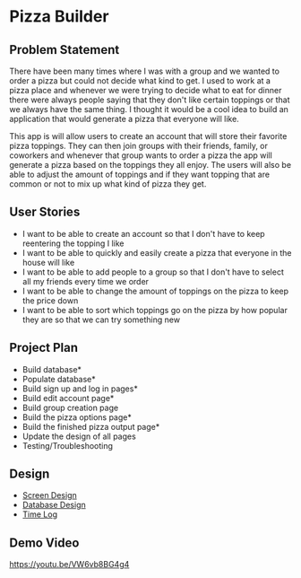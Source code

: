 # Pizza Builder

## Problem Statement
There have been many times where I was with a group and we wanted to order a pizza but could not decide
what kind to get. I used to work at a pizza place and whenever we were trying to decide what to
eat for dinner there were always people saying that they don't like certain toppings or that we
always have the same thing. I thought it would be a cool idea to build an application that would
generate a pizza that everyone will like.

This app is will allow users to create an account that will store their favorite pizza toppings.
They can then join groups with their friends, family, or coworkers and whenever that group wants
to order a pizza the app will generate a pizza based on the toppings they all enjoy. The users
will also be able to adjust the amount of toppings and if they want topping that are common or not
to mix up what kind of pizza they get.

## User Stories
- I want to be able to create an account so that I don't have to keep reentering the topping I like
- I want to be able to quickly and easily create a pizza that everyone in the house will like
- I want to be able to add people to a group so that I don't have to select all my friends every time we order
- I want to be able to change the amount of toppings on the pizza to keep the price down
- I want to be able to sort which toppings go on the pizza by how popular they are so that we can try something new

## Project Plan
- Build database*
- Populate database*
- Build sign up and log in pages*
- Build edit account page*
- Build group creation page
- Build the pizza options page*
- Build the finished pizza output page*
- Update the design of all pages
- Testing/Troubleshooting

## Design
* [Screen Design](DesignDocuments/PizzaGeneratorWireframe.png)
* [Database Design](DesignDocuments/databaseDiagram.png)
* [Time Log](timeLog.md)

## Demo Video
https://youtu.be/VW6vb8BG4g4
